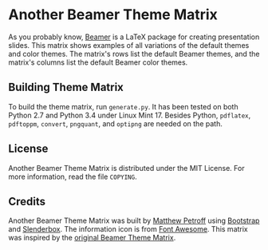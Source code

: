 # Another Beamer Theme Matrix

As you probably know, [Beamer](http://bitbucket.org/rivanvx/beamer/) is a LaTeX
package for creating presentation slides. This matrix shows examples of all
variations of the default themes and color themes. The matrix's rows list the
default Beamer themes, and the matrix's columns list the default Beamer color
themes.

## Building Theme Matrix

To build the theme matrix, run `generate.py`. It has been tested on both Python
2.7 and Python 3.4 under Linux Mint 17. Besides Python, `pdflatex`, `pdftoppm`,
`convert`, `pngquant`, and `optipng` are needed on the path.

## License

Another Beamer Theme Matrix is distributed under the MIT License. For more
information, read the file `COPYING`.

## Credits

Another Beamer Theme Matrix was built by [Matthew Petroff](//mpetroff.net)
using [Bootstrap](http://getbootstrap.com/) and
[Slenderbox](https://github.com/mpetroff/slenderbox). The information icon
is from [Font Awesome](http://fontawesome.io/). This matrix was inspired by the
[original Beamer Theme Matrix](http://www.hartwork.org/beamer-theme-matrix/).
